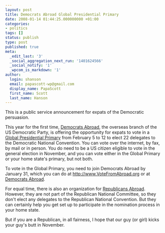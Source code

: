```yaml
---
layout: post
title: Democrats Abroad Global Presidential Primary
date: 2008-01-14 01:44:25.000000000 +01:00
categories:
- politics
tags: []
status: publish
type: post
published: true
meta:
  _edit_last: '3'
  _social_aggregation_next_run: '1401624566'
  _social_notify: '1'
  _wpcom_is_markdown: '1'
author:
  login: shanson
  email: papascott-wp@gmail.com
  display_name: PapaScott
  first_name: Scott
  last_name: Hanson
---
```

<p>This is a public service announcement for expats of the Democratic persuasion.</p>
<p>This year for the first time, <a href="http://www.democratsabroad.org/">Democrats Abroad</a>, the overseas branch of the US Democratic Party, is offering the opportunity for expats to vote in a <a href="http://www.democratsabroad.org/article/2008/01/11/delegate-selection-plan-summary">Global Presidential Primary</a> from February 5 to 12 to elect 22 delegates to the Democratic National Convention. You can vote over the internet, by fax, by mail or in person. You do need to be a US citizen eligible to vote in the general election in November, and you can vote either in the Global Primary or your home state's primary, but not both.</p>
<p>To vote in the Global Primary, you need to join Democrats Abroad by January 31, which you can do at <a href="http://www.VoteFromAbroad.org">http://www.VoteFromAbroad.org</a> or at <a href="http://www.democratsabroad.org/user/register">Democrats Abroad</a>.</p>
<p>For equal time, there is also an organization for <a href="http://www.republicansabroad.org/">Republicans Abroad</a>. However, they are not part of the Republican National Committee, so they don't elect any delegates to the Republican National Convention. But they can certainly help you get set up to participate in the nomination process in your home state.</p>
<p>But if you are a Republican, in all fairness, I hope that our guy (or girl) kicks your guy's butt in November.</p>
